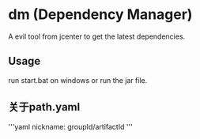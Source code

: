 # dm (Dependency Manager)

A evil tool from jcenter to get the latest dependencies.

## Usage

run start.bat on windows or run the jar file.

## 关于path.yaml

'''yaml
nickname: groupId/artifactId
'''
